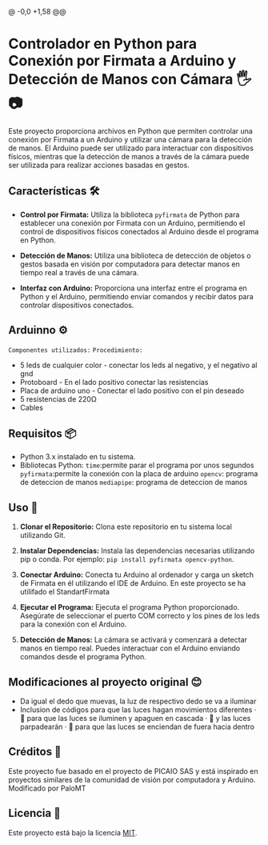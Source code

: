 @ -0,0 +1,58 @@
# Controlador en Python para Conexión por Firmata a Arduino y Detección de Manos con Cámara 🖐️📷

Este proyecto proporciona archivos en Python que permiten controlar una conexión por Firmata a un Arduino y utilizar una cámara para la detección de manos. El Arduino puede ser utilizado para interactuar con dispositivos físicos, mientras que la detección de manos a través de la cámara puede ser utilizada para realizar acciones basadas en gestos.

## Características 🛠️

- **Control por Firmata:** Utiliza la biblioteca `pyfirmata` de Python para establecer una conexión por Firmata con un Arduino, permitiendo el control de dispositivos físicos conectados al Arduino desde el programa en Python.

- **Detección de Manos:** Utiliza una biblioteca de detección de objetos o gestos basada en visión por computadora para detectar manos en tiempo real a través de una cámara.

- **Interfaz con Arduino:** Proporciona una interfaz entre el programa en Python y el Arduino, permitiendo enviar comandos y recibir datos para controlar dispositivos conectados.

## Arduinno ⚙️

`Componentes utilizados:`                                 `Procedimiento:`
- 5 leds de cualquier color                              - conectar los leds al negativo, y el negativo al gnd
- Protoboard                                             - En el lado positivo conectar las resistencias
- Placa de arduino uno                                   - Conectar el lado positivo con el pin deseado
- 5 resistencias de 220Ω
- Cables

## Requisitos 📦
- Python 3.x instalado en tu sistema.
- Bibliotecas Python: 
    `time`:permite parar el programa por unos segundos
    `pyfirmata`:permite la conexión con la placa de arduino
    `opencv`: programa de deteccion de manos
    `mediapipe`: programa de deteccion de manos

## Uso 📝

1. **Clonar el Repositorio:** Clona este repositorio en tu sistema local utilizando Git.

2. **Instalar Dependencias:** Instala las dependencias necesarias utilizando pip o conda. Por ejemplo: `pip install pyfirmata opencv-python`.

3. **Conectar Arduino:** Conecta tu Arduino al ordenador y carga un sketch de Firmata en él utilizando el IDE de Arduino. En este proyecto se ha utilifado el StandartFirmata

4. **Ejecutar el Programa:** Ejecuta el programa Python proporcionado. Asegúrate de seleccionar el puerto COM correcto y los pines de los leds para la conexión con el Arduino.

5. **Detección de Manos:** La cámara se activará y comenzará a detectar manos en tiempo real. Puedes interactuar con el Arduino enviando comandos desde el programa Python.

## Modificaciones al proyecto original 😊

- Da igual el dedo que muevas, la luz de respectivo dedo se va a iluminar
- Inclusion de códigos para que las luces hagan movimientos diferentes
    · 🤘 para que las luces se iluminen y apaguen en cascada
    · 🤟 y las luces parpadearán 
    · 🤙 para que las luces se enciendan de fuera hacia dentro


## Créditos 🙌

Este proyecto fue basado en el proyecto de PICAIO SAS y está inspirado en proyectos similares de la comunidad de visión por computadora y Arduino. Modificado por PaloMT

## Licencia 📝

Este proyecto está bajo la licencia [MIT](LICENSE).
